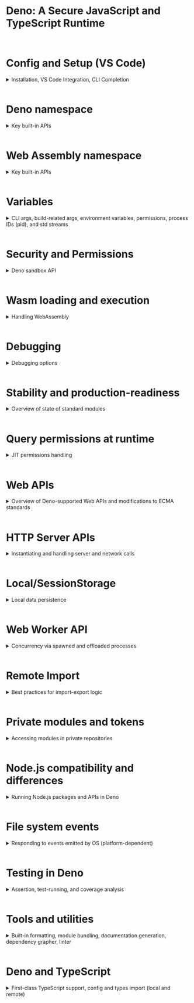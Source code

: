 # Deno: A Secure JavaScript and TypeScript Runtime

<br/>

# Config and Setup (VS Code)

<details>
  <summary>Installation, VS Code Integration, CLI Completion</summary><br/>

## Installation

Download instructions can be found [here](https://deno.land/manual@v1.13.2/getting_started/installation)
<br/><br/>

## Language Server Integration (VS Code)

Install the
[Deno VS Code language server extension](https://marketplace.visualstudio.com/items?itemName=denoland.vscode-deno)

<code>ctrl + shift + p</code> to launch search, navigate to <code>Deno:
Initialize Workspace Configuration</code> to enable Deno namespace and url
imports

Note: it's not recommended to initialize these settings globally
<br/><br/>

## PowerShell Deno CLI Completions

Open PowerShell and run the following command, replacing the path to your system
powershell_profile.ps1

<code>deno completions powershell >
[path-to-system-powershell_profile.ps1-directory]/deno.ps1</code>

Then invoke the script in your <code>Microsoft.PowerShell_profile.ps1</code>

</details>
<br/>

# Deno namespace

<details>
  <summary>Key built-in APIs</summary><br/>

```typescript
function Deno.chdir(directory: string | URL): void {}
Deno.chdir("/home/userA") // equivalent to ls | Set-Location

function Deno.chmod(path: string | URL, mode: number): Promise<void> {}
// change permission of specific file/dir of specified path
await Deno.chmod("/path/to/file", 0o666) // where second arg is structured
/*
  mode: sequence of three octal numbers
  0o <owner-group-others>
  ex, 0o751, owner has read/write/execute, group has read/execute, others have execute only
  note: throws on Windows, requires --allow-write permission
*/

function Deno.close(rid: number): void {}
// close a given resource ID to avoid memory leaks
const file = await Deno.open("my_file.txt")
// do work with file object
Deno.close(file.rid)

function Deno.create(path: string | URL): Promise<File> {}
// create a file or truncate an existing file and resolve to an instance of Deno.File
const file = await Deno.create("/foo/bar.txt")
// requires --allow-read, --allow-write privileges

function Deno.exit(code?: number): never {}
// TypeScript never: function will not return to its end point or will always throw an exception {}
// Exit the Deno process with optional exit code; no code specified == 0
Deno.exit(1)

function Deno.fdatasync(rid: number): Promise<void> {}
// flush pending data ops of given file stream to disk
const file = await Deno.open("my_file.txt", { read: true, write: true, create: true });
await Deno.write(file.rid, new TextEncoder().encode("Hello World"));
await Deno.fdatasync(file.rid);
console.log(new TextDecoder().decode(await Deno.readFile("my_file.txt"))); // Hello World

function Deno.inspect(value: unknown, options?: InspectOptions): string {}
// convert input into string formatted like console.log() output
const obj = {
  a: 10,
  b: "hello",
};
const objAsString = Deno.inspect(obj); // { a: 10, b: "hello" }
console.log(obj);  // prints same value as objAsString, e.g. { a: 10, b: "hello" }

// register custom inspect functions via Symbol.for("Deno.customInspect")
class A {
  x = 10;
  y = "hello";
  [Symbol.for("Deno.customInspect")](): string {
    return "x=" + this.x + ", y=" + this.y;
  }
}
const inStringFormat = Deno.inspect(new A()); // "x=10, y=hello"
console.log(inStringFormat);  // prints "x=10, y=hello"

// specify depth to output nested types
Deno.inspect({a: {b: {c: {d: 'hello'}}}}, {depth: 2}); // { a: { b: [Object] } }

function Deno.memoryUsage(): MemoryUsage {}
// returns an object describing memory usage of Deno process measured in bytes

function Deno.mkdir(path: string | URL, options?: MkdirOptions): Promise<void> {}
// create a new dir with specified path
await Deno.mkdir("new_dir");
await Deno.mkdir("nested/directories", { recursive: true }); // nested dirs
await Deno.mkdir("restricted_access_dir", { mode: 0o700 }); // chmod specification
// default throws if dir already exists
// requires --allow-write

function Deno.open(path: string | URL, options?: OpenOptions): Promise<File> {}
// open and resolve to an instance of Deno.File
// will generate new file if create, createNew open options
// caller should close when through with file objec to prevent memory leaks
const file = await Deno.open("/foo/bar.txt", { read: true, write: true });
// Do work with file
Deno.close(file.rid);
// requires --allow-read and/or --allow-write depending on options

function Deno.readDir(path: string | URL): AsyncIterable<DirEntry> {}
// reads directory by path and returns async iterable of Deno.DirEntry
for await (const dirEntry of Deno.readDir("/")) {
  console.log(dirEntry.name);
}
// throws if path not directory, requires --allow-read

function Deno.readFile(path: string | URL, options?: ReadFileOptions): Promise<Uint8Array> {}
// reads and resolves to entire contents of file as byte array
// use TextDecoder to transform bytes to string if required
// reading directory == return empty data array
const decoder = new TextDecoder("utf-8");
const data = await Deno.readFile("hello.txt");
console.log(decoder.decode(data));
// requires --allow-read

function Deno.readTextFile(path: string | URL, options?: ReadFileOptions): Promise<string> {}
// async read and return entire contents of file as utf8 encoded string
// read dir throws
const data = await Deno.readTextFile("hello.txt");
console.log(data);
// requires --allow-read

function Deno.realPath(path: string | URL): Promise<string> {}
// resolves to absolute normalized path with symbolic links resolved
await Deno.symlink("file.txt", "symlink_file.txt")
const realPath = await Deno.realPath("./file.txt")
const realSymLinkPath = await Deno.realPath("./symlink_file.txt")
console.log(realPath === realSymLinkPath) // true
console.log(realPath) // "/home/alice/file.txt"
// requires --allow-read for target path and CWD if target path relative

function Deno.remove(path: string | URL, options?: RemoveOptions): Promise<void> {}
// remove named file or dir
await Deno.remove("/path/to/dir-or-file", { recursive: true })
// throws if permission denied, path not found, path is non-empty dir and recursive isn't set to true
// requires --allow-write

function Deno.rename(oldpath: string | URL, newpath: string | URL): Promise<void> {}
// rename (move) oldpath to newpath where either file or dir
// **if newpath already exists and isn't a dir, rename() replaces it
const renameIt = async () => await Deno.rename(oldpath, newPath)
renameIt() // this is for syntax highlighting convenience only -- md doesn't recognize top-level await
// throws differently on different platforms
// requires --allow-read, --allow-write

function Deno.resources(): ResourceMap {}
// returns map of open rid along with string rep
// an internal API, resource rep is 'any' type, can change anytime
const resources = Deno.resources()
console.log(resources) // { 0: "stdin", 1: "stdout", 2: "stderr" }

function Deno.run(opt: T): Process<T> {}
// spawns new subprocess -- RunOptions must contain minimally opt.cmd, array of program args, first is binary
const p = Deno.run({
  cmd: ["echo", "hello"],
})
// subprocess uses same pwd as parent process unless opt.cwd specified
// env vars from parent process can be cleared using opt.clearEnv
// doesn't guarantee opt.env are present, OS may set env var for processes
// env vars for subprocess can be specified using opt.env mapping
// default subprocess inherits stdio of parent -- to change opt.stdout, opt.stderr and opt.stdin can be specified independently -- rid of open file, or set to "inherit", "piped", "null"
/*
  "inherit": default, child inherits from parent descriptor
  "piped": new pipe should be arranged to connect parent, child
  "null": stream will be ignored -- equiv of attaching to /dev/null
*/
// details of spawned process are returned
// requires --allow-run

function Deno.seek(rid: number, offset: number, whence: SeekMode): Promise<number> {}
// seek a rid to given offest under mode given by whence
// call resolves to new position within the resource (bytes from start)
const file = await Deno.open('hello.txt', { read: true, write: true, truncate: true, create: true })
await Deno.write(file.rid, new TextEncoder().encode("Hello world"))
// advance 6 bytes
const cursorPosition = await Deno.seek(file.rid, 6, Deno.SeekMode.Start)
console.log(cursorPosition) // 6
const buf = new Uint8Array(100)
await file.read(buf)
console.log(new TextDecoder().decode(buf)) // 'world'

// seek modes
const file = await Deno.open('hello.txt', { read: true, write: true, truncate: true, create: true })
await Deno.write(file.rid, new TextEncoder().encode("Hello world"))
// week 6 bytes from start
console.log(await Deno.seek(file.rid, 6, Deno.SeekMode.Start)) // "6"
console.log(await Deno.seek(file.rid, 2, Deno.SeekMode.Current)) // "8"
console.log(await Deno.seek(file.rid, -2, Deno.SeekMode.End)) // "9"

function Deno.serveHttp(conn: Conn): HttpConn {}
// services HTTP requests given TCP/TLS socket
const conn = await Deno.connect({ port: 80, hostname: "127.0.0.1" })
const httpConn = Deno.serveHttp(conn)
const e = await httpConn.nextRequest()
if (e) {
  e.respondWith(new Response("Hello World"))
}
// if httpConn.nextRequest() encounters an error or returns null, underlying HttpConn resource is closed automatically

function Deno.shutdown(rid: number): Promise<void> {}
// shutdown socket send ops
// matches behavior of POSIX shutdown(3)

function Deno.stat(path: string | URL): Promise<FileInfo> {}
// resolves to a Deno.FileInfo for specified path -- always follows symlinks
import { assert } from "https://deno.land/std/testing/asserts.ts"
const fileInfo = await Deno.stat("hello.txt")
assert(fileInfo.isFile)
// requires --allow-read

function Deno.symlink(oldpath: string | URL, newpath: string | URL, options?: SymlinkOptions): Promise<void> {}
// create newpath as a symbolic link to oldpath
// options.type param can be set to file | dir, arg only available on Windows (ignored on Mac/Linux)
const linkem = async () => await Deno.symlink("old/name", "new/name")
// requires --allow-write

function Deno.test(t: TestDefinition): void {}
// register a test run with CLI deno test containing module that looks like test module
// can be async as necessary
import { assert, fail, assertEquals } from "https://deno.land/std/testing/asserts.ts"

Deno.test({
  name: "example test",
  fn(): void {
    assertEquals("world", "world")
  }
})

Deno.test({
  name: "example ignored test",
  ignore: Deno.build.os === "windows",
  fn(): void {
    // ignored on Windows machines only
  }
})

Deno.test({
  name: "example async test",
  async fn() {
    const decoder = new TextDeoder("utf-8")
    const data = await Deno.readFile("hellow_world.txt")
    assertEquals(decoder.decode(data), "Hello world")
  }
})

function Deno.truncate(name: string, len?: number): Promise<void> {}
// trucates/extends specified file to reach len
// if no len, entire file contents are truncated
const trunc = async () => await Deno.truncate("my_file.txt")
trunc()
// otherwise, truncated to part of file specified
const file = await Deno.makeTempFile()
await Deno.writeFile(file, new TextEncoder().encode("Hello World"))
await Deno.truncate(file, 7)
const data = await Deno.readFile(file)
console.log(new TextDecoder().decode(data))
// requires --allow-write

function Deno.watchFs(paths: string | string[], options?: { recursive: boolean }): FsWatcher {}
// watch for fs events against one or more paths (files or dirs)
// paths must already exist
// user action like touch test.file can generate multiple fs events
// user action can also result in multiple file paths in one event ie mv old_name.txt new_name.txt
// recursive option true by default, for dirs, will watch specified directory and all sub dir
// exact ordering of events can vary between OS
const watcher = Deno.watchFs("/")
for await (const event of watcher) {
  console.log(">>>> event", event)
  // { kind: "create", paths: ["/foo.txt"]}
}
// requires --allow-read
// call watcher.close() to stop watching

function Deno.writeFile(path: string | URL, data: Uint8Array, options?: WriteFileOptions): Promise<void> {}
// write data to given path, default create else ovewrite file
const encoder = new TextEncoder()
const data = encoder.encode("Hello world\n")
await Deno.writeFile("hello1.txt", data) // overwrite
await Deno.writeFile("hello2.txt", data, { create: false }) // throws if hello2.txt DNE
await Deno.writeFile("hello3.txt", data, { mode: 0o777 }) // highest permissions for all entities
await Deno.writeFile("hello4.txt", data, { append: true }) // add data to end of file
// requires --allow-write, --allow-read if options.create is false

function Deno.writeTextFile(path: string | URL, data: string, options?: WriteFileOptions): Promise<void> {}
// async write string data to given path, default create new file if needed else overwrite
const overwrite = async () => await Deno.writeTextFile("hello1.txt", "Hello world\n")
// requires --allow-write, --allow-read if options.create is false
```

</details>
</br>

# Web Assembly namespace

<details>
<summary>Key built-in APIs</summary><br/>

```typescript
function WebAssembly.compile(butes: BufferSource): Promise<Module> {}
// compiles WebAssembly binary into a WebAssembly.Module object
// useful to compile module before it can be instantiated
// otherwise use WebAssembly.instantiate()

function WebAssembly.compileStreaming(source: Response | Promise<Response>): Promise<Module> {}
// compiles a WebAssembly.Module directly from streamed underlying source
// useful if necessary to compile a module before it can be instantiated (see above note)

function WebAssembly.instantiate(bytes: BufferSource, importObject?: Imports): Promise<WebAssemblyInstantiateSource> {}
// compile and instantiate WebAssembly code
// overload takes binary code in form of typed array | ArrayBuffer
// performs compilation and instantiation in one step
// returned Promise resolves to compiled WebAssembly.Module and WebAssembly.Instance

function WebAssembly.instantiateStreaming(response: Response | PromiseLike<Response>, importObject?: Imports): Promise<WebAssemblyInstantiatedSource> {}
// compiles and instantiates a WebAssembly module directly from streamed underlying source
// most efficient / optimized way to load wasm

function WebAssembly.validate(bytes: BufferSource): boolean {}
// validates given typed array of WebAssembly binary
// returns whether bytes form a valid wasm module true | false
```

</details>
<br/>

# Variables

<details>
  <summary>CLI args, build-related args, environment variables, permissions, process IDs (pid), and std streams</summary><br/>
  
`Deno.args`

- returns script args to program
- `$ deno run --allow-read https://deno.land/std/examples/cat.ts /etc/passwd`; <em>Deno.args</em> contains <code>"/etc/passwd"</code>

`Deno.build`

- target: ""
- arch: "x86_64 | aarch64"
- os: "darwin | linux | windows"
- vendor: ""
- env: ""

`Deno.env`

- get(key: string): string | undefined,
- set(key: string, value: string): void,
- delete(key: string): void,
- toObject(): { index: string }
- requires --allow-env

`Deno.permissions`

- type: Permissions
- permissions management api

`Deno.pid`

- type: Number
- current process id of runtime

`Deno.stdin | Deno.stdout | Deno.stderr`

- for stderr, stdout, type: Writer & WriterSync & Closer
- for stdin, type: Reader & ReaderSync & Closer
</details>
<br/>

# Security and Permissions

<details>
  <summary>Deno sandbox API</summary><br/>

## Overview

- Deno is secure by default: unless you specifically enable it, a program run with Deno has no file, network, or environment access
- Access is granted to an executing script through cli flags or a runtime permission prompt

The following command will fail without the <code>--allow-net</code> flag

`$ deno run https://deno.land/std@0.106.0/examples/curl.ts https://example.com > ./web-response.html`

<br/>

## Permissions flags

`--allow-env`: allow environment access, ie get/set env vars

- can specify an optional, comma-separated list of env vars to provide allow-list

`--allow-hrtime`: allow high-res time measurement

- prevents timing attacks / fingerprinting

`--allow-net`: allow network access

- comma-separated list of IP addresses / hostnames (opt, with ports) to build allow-list

`--allow-ffi`: allow loading of dynamic libs

- note: dynamic libraries are <em>not</em> run in sandbox, don't have same security restrictions as Deno process -- use with caution! (unstable feature)

`--allow-read`: allow file system read access

- specify optional, comma-separated list of dirs | files to provide allow-list

`--allow-run`: allow running subprocesses

- specify optional, comma-separated list of subprocesses for allow-list
- subprocesses don't run in sandbox, don't have same security restrictions as deno process
- use with caution!

`--allow-write`: allow file system write access

- comma-separated list of dir | file to provide allow-list

`-A, --allow-all`: disable all security

<br/>

## Permissions use cases

### File system access

`$ deno run --allow-read=/usr https://deno.land/std@0.106.0/examples/cat.ts /etc/passwd` will fail without <code>--allow-read</code> flag: prevents unauthorized file reads to sensitive data
<br/><br/>

### Network access

```javascript
const result = await fetch("https://deno.land/");
```

- multiple hostnames, all ports ok
  `$ deno run --allow-net=github.com,deno.land fetch.js`

- hostname at port 80
  `$ deno run --allow-net=deno.land:80 fetch.js`

- ipv4 addr on port 443
  `$ deno run --allow-net=1.1.1.1:443 fetch.js`

- ipv6 addr, all ports ok
  `$ deno run --allow-net=[2606:4700:4700:1111] fetch.js`

<em>note: fetch.js calls that aren't permitted will throw</em>
<br/><br/>

### Environment variables

```javascript
Deno.env.set("MY_VAR", "myVar");
```

`$ deno run --allow-env env.js` without --allow-env will throw
<br/><br/>

### Caveats

<strong>A word of caution on privilege escalation</strong>: subprocesses aren't restricted by Deno-level permissions

```javascript
const proc = Deno.run({ cmd: ["cat", "/etc/passwd"] });
```

- only spawn cat subprocess
  `$ deno run --allow-run=cat run.js`
- allow any subprocess to run
`$ deno run --allow-run run.js`
</details>
<br/>

# Wasm loading and execution

<details>
<summary>Handling WebAssembly</summary><br/>
<em>note: requires `application/wasm` MIME type</em>

```javascript
const { instance, module} = await WebAssembly.instantiateStreaming(
  fetch("https://wpt.live/wasm/incrementer.wasm")
)
const increment = instance.exports.increment as (input: number) => number
conosle.log(increment(42))
```

</details>
<br/>

# Debugging

<details>
<summary>Debugging options</summary><br/>
Deno supports V8 Inspector Protocol
Debug Deno programs using Chrome DevTools or VSCode

```
$ deno run --inspect-brk --allow-read --allow-net https://deno.land/std@0.106.0/http/file_server.ts
...Debugger listening on ws://127.0.0.1:9229/ws/...
```

- edge: <code>edge://inspect/#devices</code>
- chrome: <code>chrome://inspect</code>
- click <code>Inspect</code> next to target

</details><br/>

# Stability and production-readiness

<details>
<summary>Overview of state of standard modules</summary><br/>

Deno's standard modules are <em>not yet stable</em>

- unlike the Deno namespace, the use of standard modules does not require the <code>--unstable</code> flag (unless a standard module itself uses an unstable Deno feature)

<em>note: this is a deviation from the general pattern requiring --unstable flags</em>

</details><br/>

# Query permissions at runtime

<details>
<summary>JIT permissions handling</summary><br/>

Occasionally you'll want to check whether permissions have been granted; for example, given the following:

```
$ deno run --allow-read=/foo main.ts
```

```typescript
const desc1 = { name: "read", path: "/foo/bar" } as const;
// PermissionStatus { state: "granted" }

// global write permission
const desc2 = { name: "write", path: "/foo" } as const;
// PermissionStatus { state: "prompt" }
// alert: Deno requests write access to "/foo". Grant? [y/n (y = yes allow, n = no deny)]
// n
// PermissionStatus { state: "denied" }
```

Downgrade permission from "granted" to "prompt"

```javascript
await Deno.permissions.revoke(desc1);

console.log(await Deno.permissions.query(desc1));
// PermissionStatus { state: "prompt" }
```

</details><br/>

# Web APIs

<details>
  <summary>Overview of Deno-supported Web APIs and modifications to ECMA standards</summary><br/>
<code>fetch</code>

- no cookie jar
- does not follow same-origin policy (Deno user agent has no concept of origins)
- Deno doesn't need to protect against leaking authenticated data cross origin!
- does not implement Origin header, CORS protocol, CORB, Cross-Origin-Resource-Policy header, atomic HTTP redirect handling, or opaquedirect response

<code>CustomEvent, EventTarget, EventListener</code>

- events don't bubble (Deno has no DOM hierarchy, no tree to bubble through)

<code>Web Worker API</code>

- execute code in separate thread
- no workers from blob URLs
- posted data is serialized to JSON rather than structured cloning algorithm which supports complex types, ex File, Blob, ArrayBuffer (and JSON)
- ownership can't be transferred between workers

Deno also supports:<br/>
<code>Blob</code><br/>
<code>Console</code><br/>
<code>FormData</code><br/>
<code>Performance</code><br/>
<code>setTimeout</code><br/>
<code>setInterval</code><br/>
<code>clearInterval</code><br/>
<code>Streams API</code><br/>
<code>URL</code><br/>
<code>URLSearchParams</code><br/>
<code>WebSocket</code><br/>

</details><br/>

# HTTP Server APIs

<details>
  <summary>Instantiating and handling server and network calls</summary><br/>

## HTTP

```typescript
const server = Deno.listen({ port: 8080 });

// listen for TLS
const server = Deno.listenTls({
  port: 8443,
  certFile: "localhost.crt", // req
  keyFile: "localhost.key", // req
  alpnProtocols: ["h2", "http/1.1"], // opt, necessary for HTTP/2 support (protocol negotiation happens during TLS handshake)
});
```

return value is a Deno.Listener, an async iterable that yields Deno.Conn and provides methods for handling connections

```typescript
const server = Deno.listen({ port: 8080 });

// iterable...
for await (const conn of server) {
  // handle connection
}

// or...
while (true) {
  try {
    const conn = await server.accept();
    // handle connection
  } catch (err) {
    // listener closed
    break;
  }
}

// close listener with .close() method
// to handle HTTP requests within server connections, IIFE or closure via function

const handleHTTP = async () => {
  const httpConn = Deno.serveHttp(conn);
  for await (const requestEvent of httpConn) {
    // handle requestEvent
  }
};

const server = Deno.listen({ port: 8080 });
for await (const conn of server) {
  handle(conn);
}

// .respondWith() to complete a request, takes a Response object of Promise resolving to a Response object
const handle(conn: Deno.Conn) = async () => {
  const httpConn = Deno.serveHttp(conn)
  for await (const requestEvent of httpConn){
    await requestEvent.respondWith(
      new Response("hello world", {
        status: 200,
      })
    )
  }
}
```

## Websockets

```typescript
const handle(conn: Deno.Conn) = async () => {
  const httpConn = Deno.serveHttp(conn)
  for await (const requestEvent of httpConn){
    await requestEvent.respondWith(
      handleReq(requestEvent.request)
    )
  }
}

const handleReq(req: Request): Response {
  if (req.headers.get("upgrade") !== "websocket"){
    return new Response("request isn't trying to upgrade to websocket")
  }

  const { socket, response } = Deno.upgradeWebSocket(req)
  socket.onopen = () => console.log("socket opened")

  socket.onmessage = e => {
    console.log("socket message:", e.data)
    socket.send(new Date().toString())
  }

  socket.onerror = e => console.log("socket errored", e.message)
  socket.onclose = () => console.log("socket closed")
  return response
}
```

## HTTPS

See server framework [Oak](https://github.com/oakserver/oak)

</details><br/>

# Local/SessionStorage

<details>
  <summary>Local data persistence</summary><br/>

Deno supports `localStorage` and `sessionStorage`  
note: `sessionStorage` boundary determined by process duration, `localStorage` persists across process restarts

- see [Web Storage APIs in Deno](https://medium.com/deno-the-complete-reference/web-storage-apis-in-deno-8e982ea90085)

</details><br/>

# Web Worker API

<details>
  <summary>Concurrency via spawned and offloaded processes</summary><br/>
Workers can be used to run code on multiple threads

- each Worker instance is run on a separate thread dedicated to that worker only
- Deno supports module type workers: pass `type: "module"` option when creating a new worker

```typescript
new Worker(new URL("./worker.js", import.meta.url).href, { type: "module" });
```

<br/>

Workers require <code>--allow-read</code> for local modules, <code>--allow-net</code> for remote modules

`unstable`: pass <code>{ deno: { namespace: true } }</code> in options to use Deno inside worker

```typescript
const worker = new Worker(new URL("./worker.js", import.meta.url).href, {
  type: "module",
  deno: {
    namespace: true,
  },
});

worker.postMessage({ filename: "./log.txt" });

// in worker.js
self.onmessage = async (e) => {
  const { filename } = e.data;
  const text = await Deno.readTextFile(filename);
  console.log(text);
  self.close();
};
```

<br/>

Workers can receive permissions field in options

```
options: {
  ...,
  permissions: {
    read: [
      "/path1.txt",
      "./worker/file_2.txt"
    ]
  }
}
```

</details><br/>

# Remote Import

<details>
  <summary>Best practices for import-export logic</summary><br/>

## Emulate node_modules through import, re-export

Specify version and import, re-export external libs in central `deps.ts` file: this is akin to `package.json` functionality

```typescript
// deps.ts
export {
  assert,
  assertEquals,
  assertStrContains,
} from "https://deno.land/std@0.106.0/testing/asserts.ts";

// elsewhere
import { assertEQuals, runTests, test } from "./deps.ts";
```

<br/>

## Hold deps in source control

Check $DENO_DIR into source control to avoid brittle servers and outages preventing access to deps
<br/><br/>

## Cache lock files to monitor deps

Cache and generate lock files to monitor subresource integrity and guarantee stable versions across project lifetime

`$ deno cache --lock=lock.json --lock-write src/deps.ts`
`$ git add -u lock.json`
`$ git commit -m "feat: add support for xyz with xyz-lib"`
`$ git push`

next collaborator reloads cache after pulling from source control
`$ deno cache --reload --lock=lock.json src/deps.ts`
`$ deno test --allow-read src`

always cache remote deps!
`$ deno run --lock=lock.json --cached-only mod.ts`

</details><br/>

# Private modules and tokens

<details>
  <summary>Accessing modules in private repositories</summary><br/>
You may want to import submodules from private repositories  
Deno provides an environment variable to handle authentication via token

`$ DENO_AUTH_TOKENS=a1b2c3@deno.land;f1e2g3h4@example.com:8080`

Deno will set Authorization header of request to value of `Bearer {token}`  
This allows the remote server to recognize authorized requests tied to specific, authenticated users and provide access to resources/modules for import

</details><br/>

# Node.js compatibility and differences

<details>
  <summary>Running Node.js packages and APIs in Deno</summary><br/>

## Interoperability

Deno standard library module std/node provides polyfills for Node.js built-ins
Most Node.js APIs work "out-of-the-box." Notable exceptions are listed below:

- no support for CommonJS, only ES Modules (no require statements)
- Node.js plugins are not supported, some built-ins like vm incompatible

<br/>

## Working with Node.js submodules that use CommonJS import syntax

To utilize Node.js submodules that require the `require` API, we build it

```javascript
const require = createRequire(import.meta.url);
const path = require("path"); // etc
```

</details><br/>

# File system events

<details>
  <summary>Responding to events emitted by OS (platform-dependent)</summary><br/>

Given file `watcher.ts`

```typescript
const watcher = Deno.watchFS(".");
for await (const event of watcher) {
  console.log(">>>> event", event);
  // Ex, { kind: "create", paths: ["/home/alice/deno/foo.txt"]}
}
```

`$ deno run --allow-read watcher.ts`

For additional info: [Listening to Windows OS Events](https://docs.microsoft.com/en-us/windows/win32/api/winbase/nf-winbase-readdirectorychangesw)

</details><br/>

# Testing in Deno

<details>
  <summary>Assertion, test-running, and coverage analysis</summary><br/>

Deno standard library has built-in [assertion module](https://deno.land/std@0.106.0/testing/asserts.ts)

## Assert API

```typescript
import { assert } from "https://deno.land/std@0.106.0/testing/asserts.ts";

Deno.test("Hello Test", () => {
  assert("Hello");
});
```

## Supported assertions

```typescript
// assert truthy
function assert(expr: unknown, msg = ""): string {}

// assert equality
function assertEquals(actual: unknown, expected: unknown, msg?: string): void {}
function assertNotEquals(
  actual: unknown,
  expected: unknown,
  msg?: string
): void {}
function assertStrictEquals(
  actual: unknown,
  expected: unknown,
  msg?: string
): void {}

// assert existence
function assertExists(actual: unknown, msg?: string): void {}

// assert contains
function assertStringIncludes(
  actual: string,
  expected: string,
  msg?: string
): void {}
function assertArrayIncludes(
  actual: unknown[],
  expected: unknown[],
  msg?: string
): void {}

// assert regex
function assertMatch(actual: string, expected: RegExp, msg?: string): void {}
function assertNotMatch(actual: string, expected: RegExp, msg?: string): void {}

// assert object matches a subset of props of object
function assertObjectMatch(
  actual: Record<PropertyKey, unknown>,
  expected: Record<PropertyKey, unknown>
): void {}

// assert expected error
function assertThrows(
  fn: () => void,
  ErrorClass?: Constructor,
  msgIncludes = "",
  msg?: string
): Error {}
function assertThrowsAsync(
  fn: () => Promise<void>,
  ErrorClass?: Constructor,
  msgIncludes = "",
  msg?: string
): Promise<Error> {}
```

<br/>

## Custom error messages

```typescript
Deno.test("Test Custom Message", () => {
  assertEquals(1, 2, "Values don't match");
});
```

## Custom assertions

```typescript
function assertPowerOf(actual: number, expected: number, msg?: string): void {
  let received = actual;
  while (received % expected === 0) {
    received /= expected;
  }
  if (received !== 1) {
    if (!msg) {
      msg = `actual: "${actual}" expected to be a power of: "${expected}"`;
    }
    throw new AssertionError(msg);
  }
}

Deno.test("Test Assert PowerOf", () => {
  assertPowerOf(8, 2);
  assertPowerOf(11, 4);
});
```

<br/>

## Test coverage analysis

- test coverage drawn from underlying V8 engine with `--coverage flag`
- default excludes files matching regex `test\.(js|mjs|ts|jsx|tsx)` (excludes remote files, can override this with `--exclude, --include`

`$ deno test --coverage=<output-directory>`

- tests are sanitized to avoid false success, preventing `Deno.exit(0)` for example which would skip the failing test that follows:

```javascript
Deno.test({
  name: "false success",
  fn() {
    Deno.exit(0);
  },
  sanitizeExit: false,
});

// This test never runs, because the process exits during "false success" test
Deno.test({
  name: "failing test",
  fn() {
    throw new Error("this test fails");
  },
});
```

</details><br/>

# Tools and utilities

<details>
  <summary>Built-in formatting, module bundling, documentation generation, dependency grapher, linter</summary><br/>

## Formatter

`$ deno fmt <specific-file1> ...`
`deno fmt --check`
`cat file.ts | deno fmt`

use `// deno-fmt-ignore` comment to skip formatting a block or ignore entire file with `// deno-fmt-ignore-file`
<br/><br/>

## Bundler

`$ deno bundle [URL] <name>.bundle.js` outputs a single JS file including all deps of input

- if out file omitted, bundle sent to <code>stdout</code>

run bundle like a module >> output is self-contained ES module where exports from main module supplied via CLI will be available
`$ deno run my.bundle.js`

```javascript
// target to be bundled as lib.bundle.js
export { foo } from "./foo.js"
export const bar = "bar"

// access imports
import { bar, foo}  from "./lib.bundle.js
```

```html
<!-- load in browser -->
<script type="module" src="my.bundle.js"></script>

<!-- import into consuming module -->
<script type="module">
  import * as website from "website.bundle.js";
</script>
```

<br/>

## Documentation Generator

`add.ts`

```javascript
/**
 * Adds x and y.
 * @param {number} x
 * @param {number} y
 * @returns {number} Sum of x and y
 */
export function add(x: number, y: number): number {
  return x + y;
}
```

`$ deno doc add.ts` >> outputs:

> function add(x: number, y: number): number
> </br>
> Adds x and y. @param {number} x @param {number} y @returns {number} Sum of x and y

<br/>

## Dependency Inspector

`$ deno info [URL]` inspects ES module and its deps

```
deno info https://deno.land/std@0.67.0/http/file_server.ts
Download https://deno.land/std@0.67.0/http/file_server.ts
...
local: /home/deno/.cache/deno/deps/https/deno.land/f57792e36f2dbf28b14a75e2372a479c6392780d4712d76698d5031f943c0020
type: TypeScript
compiled: /home/deno/.cache/deno/gen/https/deno.land/f57792e36f2dbf28b14a75e2372a479c6392780d4712d76698d5031f943c0020.js
deps: 23 unique (total 139.89KB)
https://deno.land/std@0.67.0/http/file_server.ts (10.49KB)
├─┬ https://deno.land/std@0.67.0/path/mod.ts (717B)
│ ├── https://deno.land/std@0.67.0/path/_constants.ts (2.35KB)
│ ├─┬ https://deno.land/std@0.67.0/path/win32.ts (27.36KB)
│ │ ├── https://deno.land/std@0.67.0/path/_interface.ts (657B)
│ │ ├── https://deno.land/std@0.67.0/path/_constants.ts *
│ │ ├─┬ https://deno.land/std@0.67.0/path/_util.ts (3.3KB)
│ │ │ ├── https://deno.land/std@0.67.0/path/_interface.ts *
│ │ │ └── https://deno.land/std@0.67.0/path/_constants.ts *
│ │ └── https://deno.land/std@0.67.0/_util/assert.ts (405B)
│ ├─┬ https://deno.land/std@0.67.0/path/posix.ts (12.67KB)
│ │ ├── https://deno.land/std@0.67.0/path/_interface.ts *
│ │ ├── https://deno.land/std@0.67.0/path/_constants.ts *
│ │ └── https://deno.land/std@0.67.0/path/_util.ts *
│ ├─┬ https://deno.land/std@0.67.0/path/common.ts (1.14KB)
│ │ └─┬ https://deno.land/std@0.67.0/path/separator.ts (264B)
│ │   └── https://deno.land/std@0.67.0/path/_constants.ts *
│ ├── https://deno.land/std@0.67.0/path/separator.ts *
│ ├── https://deno.land/std@0.67.0/path/_interface.ts *
│ └─┬ https://deno.land/std@0.67.0/path/glob.ts (8.12KB)
│   ├── https://deno.land/std@0.67.0/path/_constants.ts *
│   ├── https://deno.land/std@0.67.0/path/mod.ts *
│   └── https://deno.land/std@0.67.0/path/separator.ts *
├─┬ https://deno.land/std@0.67.0/http/server.ts (10.23KB)
│ ├── https://deno.land/std@0.67.0/encoding/utf8.ts (433B)
│ ├─┬ https://deno.land/std@0.67.0/io/bufio.ts (21.15KB)
│ │ ├── https://deno.land/std@0.67.0/bytes/mod.ts (4.34KB)
│ │ └── https://deno.land/std@0.67.0/_util/assert.ts *
│ ├── https://deno.land/std@0.67.0/_util/assert.ts *
│ ├─┬ https://deno.land/std@0.67.0/async/mod.ts (202B)
│ │ ├── https://deno.land/std@0.67.0/async/deferred.ts (1.03KB)
│ │ ├── https://deno.land/std@0.67.0/async/delay.ts (279B)
│ │ ├─┬ https://deno.land/std@0.67.0/async/mux_async_iterator.ts (1.98KB)
│ │ │ └── https://deno.land/std@0.67.0/async/deferred.ts *
│ │ └── https://deno.land/std@0.67.0/async/pool.ts (1.58KB)
│ └─┬ https://deno.land/std@0.67.0/http/_io.ts (11.25KB)
│   ├── https://deno.land/std@0.67.0/io/bufio.ts *
│   ├─┬ https://deno.land/std@0.67.0/textproto/mod.ts (4.52KB)
│   │ ├── https://deno.land/std@0.67.0/io/bufio.ts *
│   │ ├── https://deno.land/std@0.67.0/bytes/mod.ts *
│   │ └── https://deno.land/std@0.67.0/encoding/utf8.ts *
│   ├── https://deno.land/std@0.67.0/_util/assert.ts *
│   ├── https://deno.land/std@0.67.0/encoding/utf8.ts *
│   ├── https://deno.land/std@0.67.0/http/server.ts *
│   └── https://deno.land/std@0.67.0/http/http_status.ts (5.93KB)
├─┬ https://deno.land/std@0.67.0/flags/mod.ts (9.54KB)
│ └── https://deno.land/std@0.67.0/_util/assert.ts *
└── https://deno.land/std@0.67.0/_util/assert.ts *
```

<br/>

## Linter

`$ deno lint <file> --json`
`$ cat file.ts | deno lint -`

[deno_lint API](https://lint.deno.land/)

</details><br/>

# Deno and TypeScript

<details>
  <summary>First-class TypeScript support, config and types import (local and remote)</summary><br/>

## Overview

- Deno treats TypeScript like a first-class language (same way it handles JS, WASM)
- Deno CLI is all that's needed for TypeScript "out-of-the-box"
- TypeScript is compiled to JS via built-in TS compiler + Rust lib [swc](https://rustdoc.swc.rs/swc/)

<br/>

## Skipping type-checking to increase dev velocity

skip typechecks with `--no-check` flag at CLI invocation to avoid cost of compilation
`$ deno run --allow-net --no-check my_server.ts`

`.d.ts` is treated as type-definition file with no runnable code

<br/>

## Compiler-supported files

Deno TS compiler supports:

- /typescript (application, text)
- /vnd.dlna.mpeg-tts
- /mp2t
- /x-typescript
- /javascript (application, text)
- /ecmascript (application, text)
- /x-javascript
- /node
- /jsx
- /tsx
- /plain \*\* attempted
- /octet-stream \*\* attempted

<br/>

## Type-checking idiosyncracies

Typechecks performed in <code>strict mode</code> by default

\*\* note: type resolution errors cannot be resolved with usual ts pragmas

```typescript
// @ts-ignore
// @ts-expect-error
```

<br/>

## Config

To run a config file (not necessary -- out of the box, TypeScript is already configured for usual use cases)

- config may be incompatible with downstream consumers of this module, not advised!
- if config necessary, must be required to all consumers if parent module is distributed
  `$ deno run --config ./tsconfig.json main.ts`

Deno checks only <code>compilerOptions</code> field from the usual tsc

<br/>

## Types usage

inline types usage

```typescript
// @deno-types="./coolLib.d.ts"
import * as coolLib from "./coolLib.js";
// now, typechecking will use the deno-types rather than coolLib.js
```

include other files

```typescript
/// <reference types="./coolLib.d.ts" />
// javascript goes here...
```

use X-TypeScript-Types header to resolve and typecheck remote modules

```
HTTP/1.1 200 OK
Content-Type: application/javascript; charset=UTF-8
Content-Length: 648
X-TypeScript-Types: ./coolLib.d.ts
```

Use [Skypack.dev](https://docs.skypack.dev/skypack-cdn/code/deno) CDN to resolve types in remote module imports

- important! append `?dts` to URL

```typescript
import React from "https://cdn.skypack.dev/react?dts";
```

** Note: Deno supports a particular version of TypeScript bundled with the Deno release **
